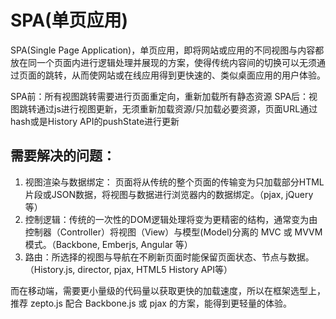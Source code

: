 SPA(单页应用)
=============

SPA(Single Page Application)，单页应用，即将网站或应用的不同视图与内容都放在同一个页面内进行逻辑处理并展现的方案，使得传统内容间的切换可以无须通过页面的跳转，从而使网站或在线应用得到更快速的、类似桌面应用的用户体验。

SPA前：所有视图跳转需要进行页面重定向，重新加载所有静态资源
SPA后：视图跳转通过js进行视图更新，无须重新加载资源/只加载必要资源，页面URL通过hash或是History API的pushState进行更新

## 需要解决的问题： 

1. 视图渲染与数据绑定： 页面将从传统的整个页面的传输变为只加载部分HTML片段或JSON数据，将视图与数据进行浏览器内的数据绑定。（pjax, jQuery等）
2. 控制逻辑：传统的一次性的DOM逻辑处理将变为更精密的结构，通常变为由控制器（Controller）将视图（View）与模型(Model)分离的 MVC 或 MVVM 模式。（Backbone, Emberjs, Angular 等）
3. 路由：所选择的视图与导航在不刷新页面时能保留页面状态、节点与数据。（History.js, director, pjax, HTML5 History API等）

而在移动端，需要更小量级的代码量以获取更快的加载速度，所以在框架选型上，推荐 zepto.js 配合 Backbone.js 或 pjax 的方案，能得到更轻量的体验。
